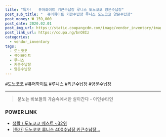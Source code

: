 ```yaml
--- 
title: "특가!   퓨어화이트 키큰수납장 루니스 도노코코 양문수납장" 
post_sub_title: "  퓨어화이트 키큰수납장 루니스 도노코코 양문수납장" 
post_money: ₩ 159,000 
post_date: 2020.02.01 
post_img_url: https://static.coupangcdn.com/image/vendor_inventory/images/2017/05/30/17/0/d44a280d-992a-4185-8093-dd6070722a28.jpg 
post_link_url: https://coupa.ng/bnO8Iz 
categories: 
  - vendor_inventory 
tags: 
  - 도노코코 
  - 퓨어화이트 
  - 루니스 
  - 키큰수납장 
  - 양문수납장 
--- 
```

  #도노코코 #퓨어화이트 #루니스 #키큰수납장 #양문수납장 
<hr> 

> 분노는 바보들의 가슴속에서만 살아간다 - 아인슈타인 


### POWER LINK

* <a href="https://blog.naver.com/santokki14/221792778309" target="_blank">생활 / 도노코코 베스트 ~32위</a>
* <a href="https://blog.naver.com/sakai111/221792845475" target="_blank">[특가] 도노코코 루니스 400수납장 키큰수납장...</a>
